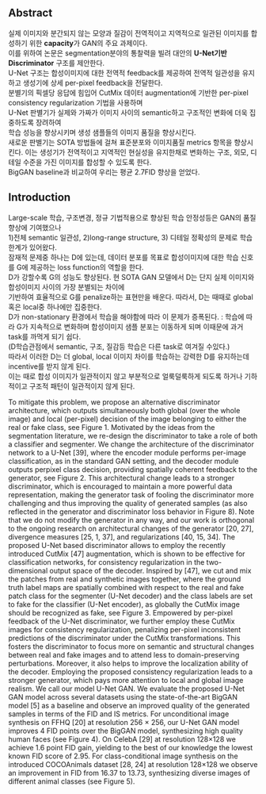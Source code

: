 ## Abstract
실제 이미지와 분간되지 않는 모양과 질감이 전역적이고 지역적으로 일관된 이미지를 합성하기 위한 **capacity**가 GAN의 주요 과제이다.  
이를 위하여 논문은 segmentation분야의 통찰력을 빌려 대안의 **U-Net기반 Discriminator** 구조를 제안한다.  
U-Net 구조는 합성이미지에 대한 전역적 feedback를 제공하여 전역적 일관성을 유지하고 생성기에 상세 per-pixel feedback을 전달한다.  
분별기의 픽셀당 응답에 힘입어 CutMix 데이터 augmentation에 기반한 per-pixel consistency regularization 기법을 사용하며  
U-Net 판별기가 실제와 가짜가 이미지 사이의 semantic하고 구조적인 변화에 더욱 집중하도록 장려하여  
학습 성능을 향상시키며 생성 샘플들의 이미지 품질을 향상시킨다.  
새로운 판별기는 SOTA 방법들에 걸쳐 표준분포와 이미지품질 metrics 항목을 향상시킨다.
이는 생성기가 전역적이고 지역적인 현실성을 유지한채로 변화하는 구조, 외모, 디테일 수준을 가진 이미지를 합성할 수 있도록 한다.  
BigGAN baseline과 비교하여 우리는 평균 2.7FID 향상을 얻었다.  

## Introduction

Large-scale 학습, 구조변경, 정규 기법적용으로 향상된 학습 안정성등은 GAN의 품질 향상에 기여했으나   
1)전체 semantic 일관성, 2)long-range structure, 3) 디테일 정확성의 문제로 학습 한계가 있어왔다.  
잠재적 문제중 하나는 D에 있는데, 데이터 분포를 목표로 합성이미지에 대한 학습 신호를 G에 제공하는 loss function의 역할을 한다.  
D가 강할수록 G의 성능도 향상된다. 현 SOTA GAN 모델에서 D는 단지 실제 이미지와 합성이미지 사이의 가장 분별되는 차이에  
기반하여 효율적으로 G를 penalize하는 표현만을 배운다. 따라서, D는 때때로 global 혹은 local중 하나에만 집중한다.  
D가 non-stationary 환경에서 학습을 해야함에 따라 이 문제가 증폭된다. : 
학습에 따라 G가 지속적으로 변화하며 합성이미지 샘플 분포는 이동하게 되며 이때문에 과거 task를 까먹게 되기 쉽다.  
(D학습관점에서 semantic, 구조, 질감등 학습은 다른 task로 여겨질 수있다.)  
따라서 이러한 D는 더 global, local 이미지 차이를 학습하는 강력한 D를 유지하는데 incentive를 받지 않게 된다.  
이는 때로 합성 이미지가 일관적이지 않고 부분적으로 얼룩덜룩하게 되도록 하거나 기하적이고 구조적 패턴이 일관적이지 않게 된다.  

To mitigate this problem, we propose an alternative discriminator architecture, which outputs simultaneously both global (over the whole image) and local (per-pixel) decision of the image belonging to either the real or fake class, see Figure 1. Motivated by the ideas from the segmentation literature, we re-design the discriminator to take a role of both a classifier and segmenter. We change the architecture of the discriminator network to a U-Net [39], where the encoder module performs per-image classification, as in the standard GAN setting, and the decoder module outputs perpixel class decision, providing spatially coherent feedback to the generator, see Figure 2. This architectural change leads to a stronger discriminator, which is encouraged to maintain a more powerful data representation, making the generator task of fooling the discriminator more challenging and thus improving the quality of generated samples (as also reflected in the generator and discriminator loss behavior in Figure 8). Note that we do not modify the generator in any way, and our work is orthogonal to the ongoing research on architectural changes of the generator [20, 27], divergence measures [25, 1, 37], and regularizations [40, 15, 34]. The proposed U-Net based discriminator allows to employ the recently introduced CutMix [47] augmentation, which is shown to be effective for classification networks, for consistency regularization in the two-dimensional output space of the decoder. Inspired by [47], we cut and mix the patches from real and synthetic images together, where the ground truth label maps are spatially combined with respect to the real and fake patch class for the segmenter (U-Net decoder) and the class labels are set to fake for the classifier (U-Net encoder), as globally the CutMix image should be recognized as fake, see Figure 3. Empowered by per-pixel feedback of the U-Net discriminator, we further employ these CutMix images for consistency regularization, penalizing per-pixel inconsistent predictions of the discriminator under the CutMix transformations. This fosters the discriminator to focus more on semantic and structural changes between real and fake images and to attend less to domain-preserving perturbations. Moreover, it also helps to improve the localization ability of the decoder. Employing the proposed consistency regularization leads to a stronger generator, which pays more attention to local and global image realism. We call our model U-Net GAN. We evaluate the proposed U-Net GAN model across several datasets using the state-of-the-art BigGAN model [5] as a baseline and observe an improved quality of the generated samples in terms of the FID and IS metrics. For unconditional image synthesis on FFHQ [20] at resolution 256 × 256, our U-Net GAN model improves 4 FID points over the BigGAN model, synthesizing high quality human faces (see Figure 4). On CelebA [29] at resolution 128×128 we achieve 1.6 point FID gain, yielding to the best of our knowledge the lowest known FID score of 2.95. For class-conditional image synthesis on the introduced COCOAnimals dataset [28, 24] at resolution 128×128 we observe an improvement in FID from 16.37 to 13.73, synthesizing diverse images of different animal classes (see Figure 5).
